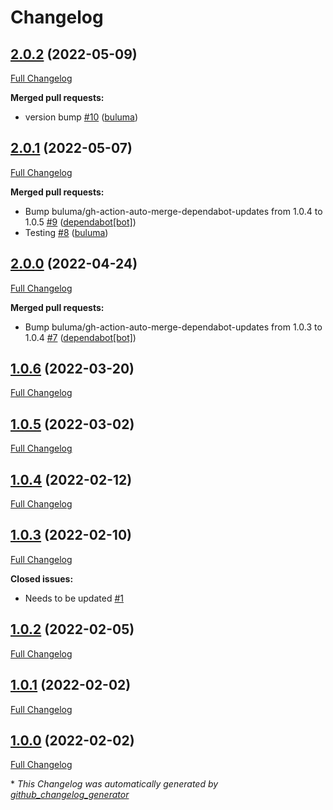 # Changelog

## [2.0.2](https://github.com/buluma/ansible-role-atom/tree/2.0.2) (2022-05-09)

[Full Changelog](https://github.com/buluma/ansible-role-atom/compare/2.0.1...2.0.2)

**Merged pull requests:**

- version bump [\#10](https://github.com/buluma/ansible-role-atom/pull/10) ([buluma](https://github.com/buluma))

## [2.0.1](https://github.com/buluma/ansible-role-atom/tree/2.0.1) (2022-05-07)

[Full Changelog](https://github.com/buluma/ansible-role-atom/compare/2.0.0...2.0.1)

**Merged pull requests:**

- Bump buluma/gh-action-auto-merge-dependabot-updates from 1.0.4 to 1.0.5 [\#9](https://github.com/buluma/ansible-role-atom/pull/9) ([dependabot[bot]](https://github.com/apps/dependabot))
- Testing [\#8](https://github.com/buluma/ansible-role-atom/pull/8) ([buluma](https://github.com/buluma))

## [2.0.0](https://github.com/buluma/ansible-role-atom/tree/2.0.0) (2022-04-24)

[Full Changelog](https://github.com/buluma/ansible-role-atom/compare/1.0.6...2.0.0)

**Merged pull requests:**

- Bump buluma/gh-action-auto-merge-dependabot-updates from 1.0.3 to 1.0.4 [\#7](https://github.com/buluma/ansible-role-atom/pull/7) ([dependabot[bot]](https://github.com/apps/dependabot))

## [1.0.6](https://github.com/buluma/ansible-role-atom/tree/1.0.6) (2022-03-20)

[Full Changelog](https://github.com/buluma/ansible-role-atom/compare/1.0.5...1.0.6)

## [1.0.5](https://github.com/buluma/ansible-role-atom/tree/1.0.5) (2022-03-02)

[Full Changelog](https://github.com/buluma/ansible-role-atom/compare/1.0.4...1.0.5)

## [1.0.4](https://github.com/buluma/ansible-role-atom/tree/1.0.4) (2022-02-12)

[Full Changelog](https://github.com/buluma/ansible-role-atom/compare/1.0.3...1.0.4)

## [1.0.3](https://github.com/buluma/ansible-role-atom/tree/1.0.3) (2022-02-10)

[Full Changelog](https://github.com/buluma/ansible-role-atom/compare/1.0.2...1.0.3)

**Closed issues:**

- Needs to be updated [\#1](https://github.com/buluma/ansible-role-atom/issues/1)

## [1.0.2](https://github.com/buluma/ansible-role-atom/tree/1.0.2) (2022-02-05)

[Full Changelog](https://github.com/buluma/ansible-role-atom/compare/1.0.1...1.0.2)

## [1.0.1](https://github.com/buluma/ansible-role-atom/tree/1.0.1) (2022-02-02)

[Full Changelog](https://github.com/buluma/ansible-role-atom/compare/1.0.0...1.0.1)

## [1.0.0](https://github.com/buluma/ansible-role-atom/tree/1.0.0) (2022-02-02)

[Full Changelog](https://github.com/buluma/ansible-role-atom/compare/c0e940edfe7b2e9c5a4f530021a78a97e1233796...1.0.0)



\* *This Changelog was automatically generated by [github_changelog_generator](https://github.com/github-changelog-generator/github-changelog-generator)*
